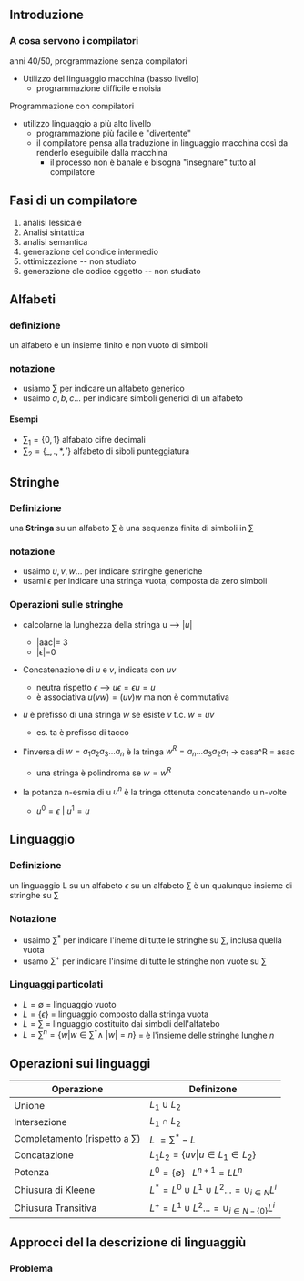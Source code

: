 ## Introduzione

### A cosa servono i compilatori
 anni 40/50, programmazione senza compilatori 
- Utilizzo del linguaggio macchina (basso livello)
	- programmazione difficile e noisia 

Programmazione con compilatori
- utilizzo linguaggio a più alto livello
	- programmazione più facile e "divertente"
	- il compilatore pensa alla traduzione in linguaggio macchina così da renderlo eseguibile dalla macchina 
		- il processo non è banale e bisogna "insegnare" tutto al compilatore

## Fasi di un compilatore

1) analisi lessicale
2) Analisi sintattica
3) analisi semantica
4) generazione del condice intermedio
5) ottimizzazione -- non studiato
6) generazione dle codice oggetto -- non studiato


## Alfabeti
### definizione
un alfabeto è un insieme finito e non vuoto di simboli

### notazione
- usiamo $\sum$ per indicare un alfabeto generico
- usaimo $a,b,c ...$ per indicare simboli generici di un alfabeto

#### Esempi
- $\sum_1 = \{0,1\}$ alfabato cifre decimali
- $\sum_2 = \{\_,., *,'\}$ alfabeto di siboli punteggiatura

## Stringhe
### Definizione
una **Stringa** su un alfabeto $\sum$ è una sequenza finita di simboli in $\sum$

### notazione
- usaimo $u,v,w...$ per indicare stringhe generiche
- usami $\epsilon$ per indicare una stringa vuota, composta da zero simboli

### Operazioni sulle stringhe
- calcolarne la lunghezza della stringa u --> |$u$|
	- |aac|= 3
	-  |$\epsilon$|=0

- Concatenazione di $u$ e $v$, indicata con $uv$
	- neutra rispetto $\epsilon$ --> $u\epsilon = \epsilon u = u$ 
	- è associativa $u(vw) = (uv)w$ ma non è commutativa
- $u$ è prefisso di una stringa $w$ se esiste $v$ t.c. $w = uv$ 
	 - es. ta è prefisso di tacco
	
- l'inversa di $w= a_1a_2a_3...a_n$ è la tringa $w^R=a_n...a_3a_2a_1$ -> casa^R = asac
	- una stringa è polindroma se $w = w^R$
	
- la potanza n-esmia di u $u^n$ è la tringa ottenuta concatenando u n-volte
	- $u^0=\epsilon$ | $u^1=u$

## Linguaggio

### Definizione
un linguaggio L su un alfabeto $\epsilon$ su un alfabeto $\sum$ è un qualunque insieme di stringhe su $\sum$

### Notazione
- usaimo $\sum^*$ per indicare l'ineme di tutte le stringhe su $\sum$, inclusa quella vuota
- usamo $\sum^+$ per indicare l'insime di tutte le stringhe non vuote su $\sum$

### Linguaggi particolati
- $L = \emptyset$ = linguaggio vuoto
- $L = \{\epsilon\}$ = linguaggio composto dalla stringa vuota
- $L=\sum$ = linguaggio costituito dai simboli dell'alfatebo
- $L = \sum^n=\{w | w \in \sum^* \wedge \ |w| = n\}$ = è l'insieme delle stringhe lunghe $n$

## Operazioni sui linguaggi
| Operazione | Definizone |
|---|---|
|Unione| $L_1 \cup L_2$ |
|Intersezione|$L_1 \cap L_2$|
|Completamento (rispetto a $\sum$)|$L\ = \sum^*-L$|
|Concatazione|$L_1L_2=\{uv \| u \in L_1 \in L_2\}$|
|Potenza|$L^0=\{\emptyset\} \ \ \ L^{n+1}=LL^n$|
|Chiusura di Kleene|$L^*=L^0 \cup L^1 \cup L^2 ... = \cup_{i \in N}L^i$|
|Chiusura Transitiva|$L^+=L^1 \cup L^2 ... = \cup_{i \in N - \{0\}}L^i$|


## Approcci del la descrizione di linguaggiù

### Problema

